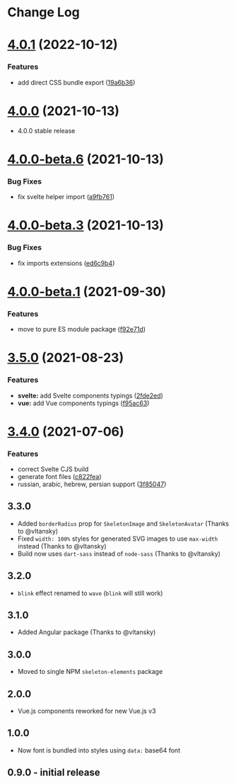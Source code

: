 # Change Log

# [4.0.1](https://github.com/nolimits4web/skeleton-elements/compare/v4.0.0...v4.0.1) (2022-10-12)

### Features

- add direct CSS bundle export ([19a6b36](https://github.com/nolimits4web/skeleton-elements/commit/19a6b360c6e4c16617bfe3bfb13f7ce01743cc9c))

# [4.0.0](https://github.com/nolimits4web/skeleton-elements/compare/v4.0.0-beta.3...4.0.0) (2021-10-13)

- 4.0.0 stable release

# [4.0.0-beta.6](https://github.com/nolimits4web/skeleton-elements/compare/v4.0.0-beta.3...4.0.0-beta.6) (2021-10-13)

### Bug Fixes

- fix svelte helper import ([a9fb761](https://github.com/nolimits4web/skeleton-elements/commit/a9fb761411240909b81bd3a246d7045826832449))

# [4.0.0-beta.3](https://github.com/nolimits4web/skeleton-elements/compare/v4.0.0-beta.2...v4.0.0-beta.3) (2021-10-13)

### Bug Fixes

- fix imports extensions ([ed6c9b4](https://github.com/nolimits4web/skeleton-elements/commit/ed6c9b4c42a5019d4ec3f115312c48e2c10c6796))

# [4.0.0-beta.1](https://github.com/nolimits4web/skeleton-elements/compare/v3.5.0...v4.0.0-beta.1) (2021-09-30)

### Features

- move to pure ES module package ([f92e71d](https://github.com/nolimits4web/skeleton-elements/commit/f92e71d15820cba0f36d2c31709eafe0a422d424))

# [3.5.0](https://github.com/nolimits4web/skeleton-elements/compare/v3.4.0...v3.5.0) (2021-08-23)

### Features

- **svelte:** add Svelte components typings ([2fde2ed](https://github.com/nolimits4web/skeleton-elements/commit/2fde2edb51663c3971956305540f34ecc93b82b3))
- **vue:** add Vue components typings ([f95ac63](https://github.com/nolimits4web/skeleton-elements/commit/f95ac63e0d68e563c5167daf191b0f098c851bf9))

# [3.4.0](https://github.com/nolimits4web/skeleton-elements/compare/v3.3.0...v3.4.0) (2021-07-06)

### Features

- correct Svelte CJS build
- generate font files ([c822fea](https://github.com/nolimits4web/skeleton-elements/commit/c822fea2438a0d3b4f1193db5d00c4173608b775))
- russian, arabic, hebrew, persian support ([3f85047](https://github.com/nolimits4web/skeleton-elements/commit/3f85047e65ae629a7e9e29e53abdc83410fc2f9b))

## 3.3.0

- Added `borderRadius` prop for `SkeletonImage` and `SkeletonAvatar` (Thanks to @vltansky)
- Fixed `width: 100%` styles for generated SVG images to use `max-width` instead (Thanks to @vltansky)
- Build now uses `dart-sass` instead of `node-sass` (Thanks to @vltansky)

## 3.2.0

- `blink` effect renamed to `wave` (`blink` will still work)

## 3.1.0

- Added Angular package (Thanks to @vltansky)

## 3.0.0

- Moved to single NPM `skeleton-elements` package

## 2.0.0

- Vue.js components reworked for new Vue.js v3

## 1.0.0

- Now font is bundled into styles using `data:` base64 font

## 0.9.0 - initial release
